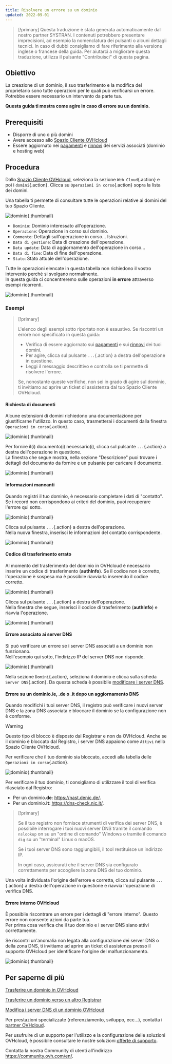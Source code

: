 ```yaml
---
title: Risolvere un errore su un dominio
updated: 2022-09-01
---
```


> [!primary]
> Questa traduzione è stata generata automaticamente dal nostro partner SYSTRAN. I contenuti potrebbero presentare imprecisioni, ad esempio la nomenclatura dei pulsanti o alcuni dettagli tecnici. In caso di dubbi consigliamo di fare riferimento alla versione inglese o francese della guida. Per aiutarci a migliorare questa traduzione, utilizza il pulsante "Contribuisci" di questa pagina.
>

## Obiettivo

La creazione di un dominio, il suo trasferimento e la modifica del proprietario sono tutte operazioni per le quali può verificarsi un errore. Potrebbe essere necessario un intervento da parte tua.

**Questa guida ti mostra come agire in caso di errore su un dominio.**

## Prerequisiti

- Disporre di uno o più domini
- Avere accesso allo [Spazio Cliente OVHcloud](manager.)
- Essere aggiornato nei [pagamenti](invoice_management#pay-bills.) e [rinnovi](how_to_use_automatic_renewal#renewal-management.) dei servizi associati (dominio e hosting web)

## Procedura

Dallo [Spazio Cliente OVHcloud](manager.), seleziona la sezione `Web Cloud`{.action} e poi i `domini`{.action}. Clicca su `Operazioni in corso`{.action} sopra la lista dei domini.

Una tabella ti permette di consultare tutte le operazioni relative ai domini del tuo Spazio Cliente.

![dominio](domain-name-operations-header.png){.thumbnail}

- `Dominio`: Dominio interessato all'operazione.
- `Operazione`:  Operazione in corso sul dominio.
- `Commento`: Dettagli sull'operazione in corso... Istruzioni.
- `Data di gestione`: Data di creazione dell'operazione.
- `Data update`:  Data di aggiornamento dell'operazione in corso...
- `Data di fine`: Data di fine dell'operazione.
- `Stato`: Stato attuale dell'operazione.

Tutte le operazioni elencate in questa tabella non richiedono il vostro intervento perché si svolgano normalmente.<br>
In questa guida ci concentreremo sulle operazioni **in errore** attraverso esempi ricorrenti.

![dominio](domain-name-operations-error-creating-domain-name-with-registry.png){.thumbnail}

### Esempi

> [!primary]
>
> L'elenco degli esempi sotto riportato non è esaustivo. Se riscontri un errore non specificato in questa guida:
>
> - Verifica di essere aggiornato sui [pagamenti](invoice_management#pay-bills.) e sui [rinnovi](how_to_use_automatic_renewal#renewal-management.) dei tuoi domini.
> - Per agire, clicca sul pulsante `...`{.action} a destra dell'operazione in questione.
> - Leggi il messaggio descrittivo e controlla se ti permette di risolvere l'errore.
>
> Se, nonostante queste verifiche, non sei in grado di agire sul dominio, ti invitiamo ad aprire un ticket di assistenza dal tuo Spazio Cliente OVHcloud.
>

#### Richiesta di documenti

Alcune estensioni di domini richiedono una documentazione per giustificarne l'utilizzo. In questo caso, trasmetterai i documenti dalla finestra `Operazioni in corso`{.action}.

![dominio](contacts-update-provide-us-with-the-documents-required.png){.thumbnail}

Per fornire il(i) documento(i) necessario(i), clicca sul pulsante `...`{.action} a destra dell'operazione in questione.<br>
La finestra che segue mostra, nella sezione "Descrizione" puoi trovare i dettagli del documento da fornire e un pulsante per caricare il documento.

![dominio](operation-data-provide-us-with-the-documents-required.png){.thumbnail}

#### Informazioni mancanti

Quando registri il tuo dominio, è necessario completare i dati di "contatto". Se i record non corrispondono ai criteri del dominio, puoi recuperare l'errore qui sotto.

![dominio](domain-name-operations-complete-nic-admin-es-tld.png){.thumbnail}

Clicca sul pulsante `...`{.action} a destra dell'operazione.<br>
Nella nuova finestra, inserisci le informazioni del contatto corrispondente.

![dominio](operation-data-complete-nic-admin-es-tld.png){.thumbnail}

#### Codice di trasferimento errato 

Al momento del trasferimento del dominio in OVHcloud è necessario inserire un codice di trasferimento (**authInfo**). Se il codice non è corretto, l'operazione è sospesa ma è possibile riavviarla inserendo il codice corretto.

![dominio](domain-name-operations-auth-code-missing.png){.thumbnail}

Clicca sul pulsante `...`{.action} a destra dell'operazione.<br>
Nella finestra che segue, inserisci il codice di trasferimento (**authInfo**) e riavvia l'operazione.

![dominio](operation-data-auth-code-missing.png){.thumbnail}

#### Errore associato ai server DNS

Si può verificare un errore se i server DNS associati a un dominio non funzionano.<br>
Nell'esempio qui sotto, l'indirizzo IP del server DNS non risponde.

![dominio](domain-name-operations-dns-update-unable-to-retrieve-dns-ip.png){.thumbnail}

Nella sezione `Domini`{.action}, seleziona il dominio e clicca sulla scheda `Server DNS`{.action}. Da questa scheda è possibile [modificare i server DNS](dns_server_general_information1.). 

#### Errore su un dominio.**ie**, **.de** o **.it** dopo un aggiornamento DNS

Quando modifichi i tuoi server DNS, il registro può verificare i nuovi server DNS e la zona DNS associata e bloccare il dominio se la configurazione non è conforme.

> [!warning]
>
> Questo tipo di blocco è disposto dal Registrar e non da OVHcloud. Anche se il dominio è bloccato dal Registro, i server DNS appaiono come `Attivi` nello Spazio Cliente OVHcloud.

Per verificare che il tuo dominio sia bloccato, accedi alla tabella delle `Operazioni in corso`{.action}.

![dominio](domain-name-operations-dns-update-error-occured-updating-domain.png){.thumbnail}

Per verificare il tuo dominio, ti consigliamo di utilizzare il tool di verifica rilasciato dal Registro:

- Per un dominio.**de**: <https://nast.denic.de/>.
- Per un dominio.**it**: <https://dns-check.nic.it/>.

> [!primary]
>
> Se il tuo registro non fornisce strumenti di verifica dei server DNS, è possibile interrogare i tuoi nuovi server DNS tramite il comando `nslookup` on su un "ordine di comando" Windows o tramite il comando `dig` su un "terminal" Linux o macOS. 
>
> Se i tuoi server DNS sono raggiungibili, il tool restituisce un indirizzo IP.
>
> In ogni caso, assicurati che il server DNS sia configurato correttamente per accogliere la zona DNS del tuo dominio.

Una volta individuata l'origine dell'errore e corretta, clicca sul pulsante `...`{.action} a destra dell'operazione in questione e riavvia l'operazione di verifica DNS.

#### Errore interno OVHcloud

È possibile riscontrare un errore per i dettagli di "errore interno". Questo errore non consente azioni da parte tua.<br>
Per prima cosa verifica che il tuo dominio e i server DNS siano attivi correttamente. 

Se riscontri un'anomalia non legata alla configurazione dei server DNS o della zona DNS, ti invitiamo ad aprire un ticket di assistenza presso il supporto OVHcloud per identificare l'origine del malfunzionamento.

![dominio](domain-name-operations-renewal-internal-error.png){.thumbnail}

## Per saperne di più

[Trasferire un dominio in OVHcloud](transfer_incoming_generic_domain1.)

[Trasferire un dominio verso un altro Registrar](transfer_outgoing_domain1.)

[Modifica i server DNS di un dominio OVHcloud](dns_server_general_information1.)
 
Per prestazioni specializzate (referenziamento, sviluppo, ecc...), contatta i [partner OVHcloud](partner.).

Per usufruire di un supporto per l'utilizzo e la configurazione delle soluzioni OVHcloud, è possibile consultare le nostre soluzioni [offerte di supporto](support.).

Contatta la nostra Community di utenti all'indirizzo <https://community.ovh.com/en/>.